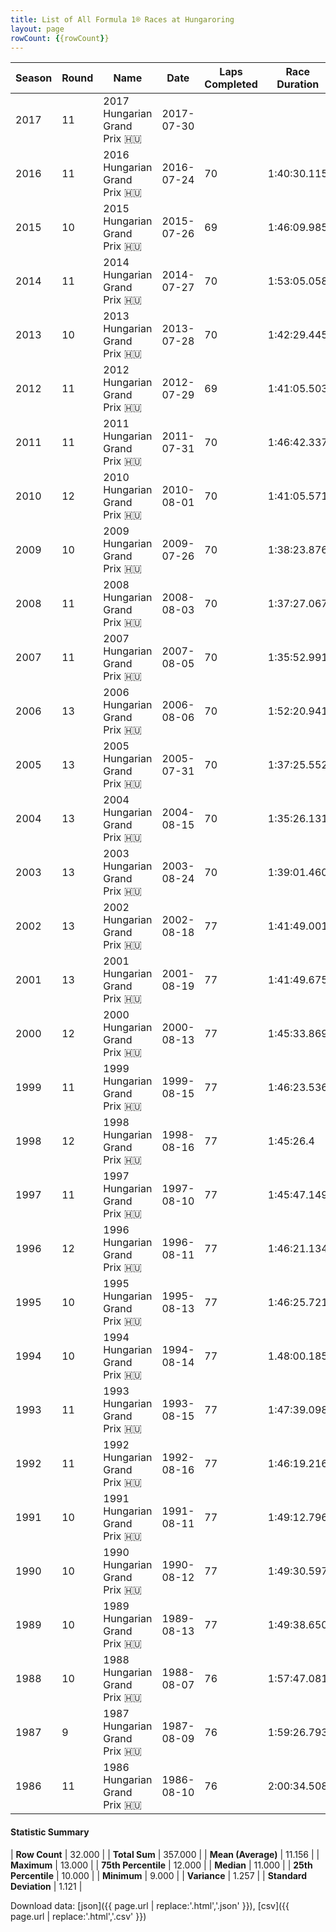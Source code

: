 ```yaml
---
title: List of All Formula 1® Races at Hungaroring
layout: page
rowCount: {{rowCount}}
---
```


| Season | Round | Name | Date | Laps Completed | Race Duration | Winning Driver | Winning Constructor |
|--|--|--|--|--|--|--|--|
| 2017 | 11 | 2017 Hungarian Grand Prix 🇭🇺 | 2017-07-30 |   |   |   |   |
| 2016 | 11 | 2016 Hungarian Grand Prix 🇭🇺 | 2016-07-24 | 70 | 1:40:30.115 | Lewis Hamilton 🇬🇧 | Mercedes 🇩🇪 |
| 2015 | 10 | 2015 Hungarian Grand Prix 🇭🇺 | 2015-07-26 | 69 | 1:46:09.985 | Sebastian Vettel 🇩🇪 | Ferrari 🇮🇹 |
| 2014 | 11 | 2014 Hungarian Grand Prix 🇭🇺 | 2014-07-27 | 70 | 1:53:05.058 | Daniel Ricciardo 🇦🇺 | Red Bull 🇦🇹 |
| 2013 | 10 | 2013 Hungarian Grand Prix 🇭🇺 | 2013-07-28 | 70 | 1:42:29.445 | Lewis Hamilton 🇬🇧 | Mercedes 🇩🇪 |
| 2012 | 11 | 2012 Hungarian Grand Prix 🇭🇺 | 2012-07-29 | 69 | 1:41:05.503 | Lewis Hamilton 🇬🇧 | McLaren 🇬🇧 |
| 2011 | 11 | 2011 Hungarian Grand Prix 🇭🇺 | 2011-07-31 | 70 | 1:46:42.337 | Jenson Button 🇬🇧 | McLaren 🇬🇧 |
| 2010 | 12 | 2010 Hungarian Grand Prix 🇭🇺 | 2010-08-01 | 70 | 1:41:05.571 | Mark Webber 🇦🇺 | Red Bull 🇦🇹 |
| 2009 | 10 | 2009 Hungarian Grand Prix 🇭🇺 | 2009-07-26 | 70 | 1:38:23.876 | Lewis Hamilton 🇬🇧 | McLaren 🇬🇧 |
| 2008 | 11 | 2008 Hungarian Grand Prix 🇭🇺 | 2008-08-03 | 70 | 1:37:27.067 | Heikki Kovalainen 🇫🇮 | McLaren 🇬🇧 |
| 2007 | 11 | 2007 Hungarian Grand Prix 🇭🇺 | 2007-08-05 | 70 | 1:35:52.991 | Lewis Hamilton 🇬🇧 | McLaren 🇬🇧 |
| 2006 | 13 | 2006 Hungarian Grand Prix 🇭🇺 | 2006-08-06 | 70 | 1:52:20.941 | Jenson Button 🇬🇧 | Honda 🇯🇵 |
| 2005 | 13 | 2005 Hungarian Grand Prix 🇭🇺 | 2005-07-31 | 70 | 1:37:25.552 | Kimi Räikkönen 🇫🇮 | McLaren 🇬🇧 |
| 2004 | 13 | 2004 Hungarian Grand Prix 🇭🇺 | 2004-08-15 | 70 | 1:35:26.131 | Michael Schumacher 🇩🇪 | Ferrari 🇮🇹 |
| 2003 | 13 | 2003 Hungarian Grand Prix 🇭🇺 | 2003-08-24 | 70 | 1:39:01.460 | Fernando Alonso 🇪🇸 | Renault 🇫🇷 |
| 2002 | 13 | 2002 Hungarian Grand Prix 🇭🇺 | 2002-08-18 | 77 | 1:41:49.001 | Rubens Barrichello 🇧🇷 | Ferrari 🇮🇹 |
| 2001 | 13 | 2001 Hungarian Grand Prix 🇭🇺 | 2001-08-19 | 77 | 1:41:49.675 | Michael Schumacher 🇩🇪 | Ferrari 🇮🇹 |
| 2000 | 12 | 2000 Hungarian Grand Prix 🇭🇺 | 2000-08-13 | 77 | 1:45:33.869 | Mika Häkkinen 🇫🇮 | McLaren 🇬🇧 |
| 1999 | 11 | 1999 Hungarian Grand Prix 🇭🇺 | 1999-08-15 | 77 | 1:46:23.536 | Mika Häkkinen 🇫🇮 | McLaren 🇬🇧 |
| 1998 | 12 | 1998 Hungarian Grand Prix 🇭🇺 | 1998-08-16 | 77 | 1:45:26.4 | Michael Schumacher 🇩🇪 | Ferrari 🇮🇹 |
| 1997 | 11 | 1997 Hungarian Grand Prix 🇭🇺 | 1997-08-10 | 77 | 1:45:47.149 | Jacques Villeneuve 🇨🇦 | Williams 🇬🇧 |
| 1996 | 12 | 1996 Hungarian Grand Prix 🇭🇺 | 1996-08-11 | 77 | 1:46:21.134 | Jacques Villeneuve 🇨🇦 | Williams 🇬🇧 |
| 1995 | 10 | 1995 Hungarian Grand Prix 🇭🇺 | 1995-08-13 | 77 | 1:46:25.721 | Damon Hill 🇬🇧 | Williams 🇬🇧 |
| 1994 | 10 | 1994 Hungarian Grand Prix 🇭🇺 | 1994-08-14 | 77 | 1.48:00.185 | Michael Schumacher 🇩🇪 | Benetton 🇮🇹 |
| 1993 | 11 | 1993 Hungarian Grand Prix 🇭🇺 | 1993-08-15 | 77 | 1:47:39.098 | Damon Hill 🇬🇧 | Williams 🇬🇧 |
| 1992 | 11 | 1992 Hungarian Grand Prix 🇭🇺 | 1992-08-16 | 77 | 1:46:19.216 | Ayrton Senna 🇧🇷 | McLaren 🇬🇧 |
| 1991 | 10 | 1991 Hungarian Grand Prix 🇭🇺 | 1991-08-11 | 77 | 1:49:12.796 | Ayrton Senna 🇧🇷 | McLaren 🇬🇧 |
| 1990 | 10 | 1990 Hungarian Grand Prix 🇭🇺 | 1990-08-12 | 77 | 1:49:30.597 | Thierry Boutsen 🇧🇪 | Williams 🇬🇧 |
| 1989 | 10 | 1989 Hungarian Grand Prix 🇭🇺 | 1989-08-13 | 77 | 1:49:38.650 | Nigel Mansell 🇬🇧 | Ferrari 🇮🇹 |
| 1988 | 10 | 1988 Hungarian Grand Prix 🇭🇺 | 1988-08-07 | 76 | 1:57:47.081 | Ayrton Senna 🇧🇷 | McLaren 🇬🇧 |
| 1987 | 9 | 1987 Hungarian Grand Prix 🇭🇺 | 1987-08-09 | 76 | 1:59:26.793 | Nelson Piquet 🇧🇷 | Williams 🇬🇧 |
| 1986 | 11 | 1986 Hungarian Grand Prix 🇭🇺 | 1986-08-10 | 76 | 2:00:34.508 | Nelson Piquet 🇧🇷 | Williams 🇬🇧 |

#### Statistic Summary

| **Row Count** | 32.000 |
| **Total Sum** | 357.000 |
| **Mean (Average)** | 11.156 |
| **Maximum** | 13.000 |
| **75th Percentile** | 12.000 |
| **Median** | 11.000 |
| **25th Percentile** | 10.000 |
| **Minimum** | 9.000 |
| **Variance** | 1.257 |
| **Standard Deviation** | 1.121 |

Download data: [json]({{ page.url | replace:'.html','.json' }}), [csv]({{ page.url | replace:'.html','.csv' }})
